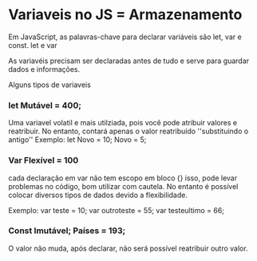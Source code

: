 # Variaveis no JS = Armazenamento

Em JavaScript, as palavras-chave para declarar variáveis são let, var e const. let e var

As variavéis precisam ser declaradas antes de tudo e serve para guardar dados e informações.

Alguns tipos de variaveis
### let Mutável = 400;
Uma variavel volatil e mais utilziada, pois você pode atribuir valores e reatribuir. No entanto, contará apenas o valor reatribuído ''substituindo o antigo''
Exemplo: let Novo = 10;
Novo = 5;


### Var Flexível = 100
cada declaração em var não tem escopo em bloco {} isso, pode levar problemas no código, bom utilizar com cautela. No entanto é possível colocar diversos tipos de dados devido a flexibilidade. 

Exemplo: 
var teste = 10;
var outroteste = 55;
var testeultimo = 66;


### Const Imutável; Países = 193;
O valor não muda, após declarar, não será possível reatribuir outro valor.


